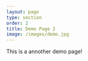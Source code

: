 ```yaml
---
layout: page
type: section
order: 2 
title: Demo Page 2
image: /images/demo.jpg
---
```


This is a annother demo page!
